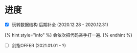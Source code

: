 # 进度

* [x] 玩转数据结构 后期补全 \(2020.12.28 - 2020.12.31\)

{% hint style="info" %}
会依次把代码亲手打一遍.
{% endhint %}

* [ ] 剑指OFFER \(2021.01.01 - ?\)

